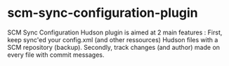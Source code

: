 scm-sync-configuration-plugin
=============================

SCM Sync Configuration Hudson plugin is aimed at 2 main features :          First, keep sync'ed your config.xml (and other ressources) Hudson files          with a SCM repository (backup).  Secondly, track changes (and author) made on every file with commit messages.